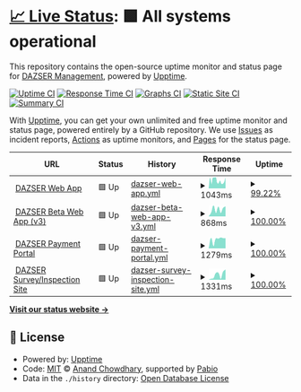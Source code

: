 # [📈 Live Status](https://dazser.github.io/status): <!--live status--> **🟩 All systems operational**

This repository contains the open-source uptime monitor and status page for [DAZSER Management](https://www.dazser.com), powered by [Upptime](https://github.com/upptime/upptime).

[![Uptime CI](https://github.com/dazser/status/workflows/Uptime%20CI/badge.svg)](https://github.com/dazser/status/actions?query=workflow%3A%22Uptime+CI%22)
[![Response Time CI](https://github.com/dazser/status/workflows/Response%20Time%20CI/badge.svg)](https://github.com/dazser/status/actions?query=workflow%3A%22Response+Time+CI%22)
[![Graphs CI](https://github.com/dazser/status/workflows/Graphs%20CI/badge.svg)](https://github.com/dazser/status/actions?query=workflow%3A%22Graphs+CI%22)
[![Static Site CI](https://github.com/dazser/status/workflows/Static%20Site%20CI/badge.svg)](https://github.com/dazser/status/actions?query=workflow%3A%22Static+Site+CI%22)
[![Summary CI](https://github.com/dazser/status/workflows/Summary%20CI/badge.svg)](https://github.com/dazser/status/actions?query=workflow%3A%22Summary+CI%22)

With [Upptime](https://upptime.js.org), you can get your own unlimited and free uptime monitor and status page, powered entirely by a GitHub repository. We use [Issues](https://github.com/dazser/status/issues) as incident reports, [Actions](https://github.com/dazser/status/actions) as uptime monitors, and [Pages](https://dazser.github.io/status) for the status page.

<!--start: status pages-->
<!-- This summary is generated by Upptime (https://github.com/upptime/upptime) -->
<!-- Do not edit this manually, your changes will be overwritten -->
<!-- prettier-ignore -->
| URL | Status | History | Response Time | Uptime |
| --- | ------ | ------- | ------------- | ------ |
| <img alt="" src="https://icons.duckduckgo.com/ip3/www.dazser.net.ico" height="13"> [DAZSER Web App](https://www.dazser.net) | 🟩 Up | [dazser-web-app.yml](https://github.com/DAZSER/status/commits/HEAD/history/dazser-web-app.yml) | <details><summary><img alt="Response time graph" src="./graphs/dazser-web-app/response-time-week.png" height="20"> 1043ms</summary><br><a href="https://dazser.github.io/status/history/dazser-web-app"><img alt="Response time 1106" src="https://img.shields.io/endpoint?url=https%3A%2F%2Fraw.githubusercontent.com%2FDAZSER%2Fstatus%2FHEAD%2Fapi%2Fdazser-web-app%2Fresponse-time.json"></a><br><a href="https://dazser.github.io/status/history/dazser-web-app"><img alt="24-hour response time 1089" src="https://img.shields.io/endpoint?url=https%3A%2F%2Fraw.githubusercontent.com%2FDAZSER%2Fstatus%2FHEAD%2Fapi%2Fdazser-web-app%2Fresponse-time-day.json"></a><br><a href="https://dazser.github.io/status/history/dazser-web-app"><img alt="7-day response time 1043" src="https://img.shields.io/endpoint?url=https%3A%2F%2Fraw.githubusercontent.com%2FDAZSER%2Fstatus%2FHEAD%2Fapi%2Fdazser-web-app%2Fresponse-time-week.json"></a><br><a href="https://dazser.github.io/status/history/dazser-web-app"><img alt="30-day response time 1106" src="https://img.shields.io/endpoint?url=https%3A%2F%2Fraw.githubusercontent.com%2FDAZSER%2Fstatus%2FHEAD%2Fapi%2Fdazser-web-app%2Fresponse-time-month.json"></a><br><a href="https://dazser.github.io/status/history/dazser-web-app"><img alt="1-year response time 1106" src="https://img.shields.io/endpoint?url=https%3A%2F%2Fraw.githubusercontent.com%2FDAZSER%2Fstatus%2FHEAD%2Fapi%2Fdazser-web-app%2Fresponse-time-year.json"></a></details> | <details><summary><a href="https://dazser.github.io/status/history/dazser-web-app">99.22%</a></summary><a href="https://dazser.github.io/status/history/dazser-web-app"><img alt="All-time uptime 99.69%" src="https://img.shields.io/endpoint?url=https%3A%2F%2Fraw.githubusercontent.com%2FDAZSER%2Fstatus%2FHEAD%2Fapi%2Fdazser-web-app%2Fuptime.json"></a><br><a href="https://dazser.github.io/status/history/dazser-web-app"><img alt="24-hour uptime 96.01%" src="https://img.shields.io/endpoint?url=https%3A%2F%2Fraw.githubusercontent.com%2FDAZSER%2Fstatus%2FHEAD%2Fapi%2Fdazser-web-app%2Fuptime-day.json"></a><br><a href="https://dazser.github.io/status/history/dazser-web-app"><img alt="7-day uptime 99.22%" src="https://img.shields.io/endpoint?url=https%3A%2F%2Fraw.githubusercontent.com%2FDAZSER%2Fstatus%2FHEAD%2Fapi%2Fdazser-web-app%2Fuptime-week.json"></a><br><a href="https://dazser.github.io/status/history/dazser-web-app"><img alt="30-day uptime 99.69%" src="https://img.shields.io/endpoint?url=https%3A%2F%2Fraw.githubusercontent.com%2FDAZSER%2Fstatus%2FHEAD%2Fapi%2Fdazser-web-app%2Fuptime-month.json"></a><br><a href="https://dazser.github.io/status/history/dazser-web-app"><img alt="1-year uptime 99.69%" src="https://img.shields.io/endpoint?url=https%3A%2F%2Fraw.githubusercontent.com%2FDAZSER%2Fstatus%2FHEAD%2Fapi%2Fdazser-web-app%2Fuptime-year.json"></a></details>
| <img alt="" src="https://icons.duckduckgo.com/ip3/beta.dazser.net.ico" height="13"> [DAZSER Beta Web App (v3)](https://beta.dazser.net) | 🟩 Up | [dazser-beta-web-app-v3.yml](https://github.com/DAZSER/status/commits/HEAD/history/dazser-beta-web-app-v3.yml) | <details><summary><img alt="Response time graph" src="./graphs/dazser-beta-web-app-v3/response-time-week.png" height="20"> 868ms</summary><br><a href="https://dazser.github.io/status/history/dazser-beta-web-app-v3"><img alt="Response time 1047" src="https://img.shields.io/endpoint?url=https%3A%2F%2Fraw.githubusercontent.com%2FDAZSER%2Fstatus%2FHEAD%2Fapi%2Fdazser-beta-web-app-v3%2Fresponse-time.json"></a><br><a href="https://dazser.github.io/status/history/dazser-beta-web-app-v3"><img alt="24-hour response time 1242" src="https://img.shields.io/endpoint?url=https%3A%2F%2Fraw.githubusercontent.com%2FDAZSER%2Fstatus%2FHEAD%2Fapi%2Fdazser-beta-web-app-v3%2Fresponse-time-day.json"></a><br><a href="https://dazser.github.io/status/history/dazser-beta-web-app-v3"><img alt="7-day response time 868" src="https://img.shields.io/endpoint?url=https%3A%2F%2Fraw.githubusercontent.com%2FDAZSER%2Fstatus%2FHEAD%2Fapi%2Fdazser-beta-web-app-v3%2Fresponse-time-week.json"></a><br><a href="https://dazser.github.io/status/history/dazser-beta-web-app-v3"><img alt="30-day response time 1047" src="https://img.shields.io/endpoint?url=https%3A%2F%2Fraw.githubusercontent.com%2FDAZSER%2Fstatus%2FHEAD%2Fapi%2Fdazser-beta-web-app-v3%2Fresponse-time-month.json"></a><br><a href="https://dazser.github.io/status/history/dazser-beta-web-app-v3"><img alt="1-year response time 1047" src="https://img.shields.io/endpoint?url=https%3A%2F%2Fraw.githubusercontent.com%2FDAZSER%2Fstatus%2FHEAD%2Fapi%2Fdazser-beta-web-app-v3%2Fresponse-time-year.json"></a></details> | <details><summary><a href="https://dazser.github.io/status/history/dazser-beta-web-app-v3">100.00%</a></summary><a href="https://dazser.github.io/status/history/dazser-beta-web-app-v3"><img alt="All-time uptime 100.00%" src="https://img.shields.io/endpoint?url=https%3A%2F%2Fraw.githubusercontent.com%2FDAZSER%2Fstatus%2FHEAD%2Fapi%2Fdazser-beta-web-app-v3%2Fuptime.json"></a><br><a href="https://dazser.github.io/status/history/dazser-beta-web-app-v3"><img alt="24-hour uptime 100.00%" src="https://img.shields.io/endpoint?url=https%3A%2F%2Fraw.githubusercontent.com%2FDAZSER%2Fstatus%2FHEAD%2Fapi%2Fdazser-beta-web-app-v3%2Fuptime-day.json"></a><br><a href="https://dazser.github.io/status/history/dazser-beta-web-app-v3"><img alt="7-day uptime 100.00%" src="https://img.shields.io/endpoint?url=https%3A%2F%2Fraw.githubusercontent.com%2FDAZSER%2Fstatus%2FHEAD%2Fapi%2Fdazser-beta-web-app-v3%2Fuptime-week.json"></a><br><a href="https://dazser.github.io/status/history/dazser-beta-web-app-v3"><img alt="30-day uptime 100.00%" src="https://img.shields.io/endpoint?url=https%3A%2F%2Fraw.githubusercontent.com%2FDAZSER%2Fstatus%2FHEAD%2Fapi%2Fdazser-beta-web-app-v3%2Fuptime-month.json"></a><br><a href="https://dazser.github.io/status/history/dazser-beta-web-app-v3"><img alt="1-year uptime 100.00%" src="https://img.shields.io/endpoint?url=https%3A%2F%2Fraw.githubusercontent.com%2FDAZSER%2Fstatus%2FHEAD%2Fapi%2Fdazser-beta-web-app-v3%2Fuptime-year.json"></a></details>
| <img alt="" src="https://icons.duckduckgo.com/ip3/pay.dazser.com.ico" height="13"> [DAZSER Payment Portal](https://pay.dazser.com) | 🟩 Up | [dazser-payment-portal.yml](https://github.com/DAZSER/status/commits/HEAD/history/dazser-payment-portal.yml) | <details><summary><img alt="Response time graph" src="./graphs/dazser-payment-portal/response-time-week.png" height="20"> 1279ms</summary><br><a href="https://dazser.github.io/status/history/dazser-payment-portal"><img alt="Response time 1095" src="https://img.shields.io/endpoint?url=https%3A%2F%2Fraw.githubusercontent.com%2FDAZSER%2Fstatus%2FHEAD%2Fapi%2Fdazser-payment-portal%2Fresponse-time.json"></a><br><a href="https://dazser.github.io/status/history/dazser-payment-portal"><img alt="24-hour response time 1435" src="https://img.shields.io/endpoint?url=https%3A%2F%2Fraw.githubusercontent.com%2FDAZSER%2Fstatus%2FHEAD%2Fapi%2Fdazser-payment-portal%2Fresponse-time-day.json"></a><br><a href="https://dazser.github.io/status/history/dazser-payment-portal"><img alt="7-day response time 1279" src="https://img.shields.io/endpoint?url=https%3A%2F%2Fraw.githubusercontent.com%2FDAZSER%2Fstatus%2FHEAD%2Fapi%2Fdazser-payment-portal%2Fresponse-time-week.json"></a><br><a href="https://dazser.github.io/status/history/dazser-payment-portal"><img alt="30-day response time 1095" src="https://img.shields.io/endpoint?url=https%3A%2F%2Fraw.githubusercontent.com%2FDAZSER%2Fstatus%2FHEAD%2Fapi%2Fdazser-payment-portal%2Fresponse-time-month.json"></a><br><a href="https://dazser.github.io/status/history/dazser-payment-portal"><img alt="1-year response time 1095" src="https://img.shields.io/endpoint?url=https%3A%2F%2Fraw.githubusercontent.com%2FDAZSER%2Fstatus%2FHEAD%2Fapi%2Fdazser-payment-portal%2Fresponse-time-year.json"></a></details> | <details><summary><a href="https://dazser.github.io/status/history/dazser-payment-portal">100.00%</a></summary><a href="https://dazser.github.io/status/history/dazser-payment-portal"><img alt="All-time uptime 100.00%" src="https://img.shields.io/endpoint?url=https%3A%2F%2Fraw.githubusercontent.com%2FDAZSER%2Fstatus%2FHEAD%2Fapi%2Fdazser-payment-portal%2Fuptime.json"></a><br><a href="https://dazser.github.io/status/history/dazser-payment-portal"><img alt="24-hour uptime 100.00%" src="https://img.shields.io/endpoint?url=https%3A%2F%2Fraw.githubusercontent.com%2FDAZSER%2Fstatus%2FHEAD%2Fapi%2Fdazser-payment-portal%2Fuptime-day.json"></a><br><a href="https://dazser.github.io/status/history/dazser-payment-portal"><img alt="7-day uptime 100.00%" src="https://img.shields.io/endpoint?url=https%3A%2F%2Fraw.githubusercontent.com%2FDAZSER%2Fstatus%2FHEAD%2Fapi%2Fdazser-payment-portal%2Fuptime-week.json"></a><br><a href="https://dazser.github.io/status/history/dazser-payment-portal"><img alt="30-day uptime 100.00%" src="https://img.shields.io/endpoint?url=https%3A%2F%2Fraw.githubusercontent.com%2FDAZSER%2Fstatus%2FHEAD%2Fapi%2Fdazser-payment-portal%2Fuptime-month.json"></a><br><a href="https://dazser.github.io/status/history/dazser-payment-portal"><img alt="1-year uptime 100.00%" src="https://img.shields.io/endpoint?url=https%3A%2F%2Fraw.githubusercontent.com%2FDAZSER%2Fstatus%2FHEAD%2Fapi%2Fdazser-payment-portal%2Fuptime-year.json"></a></details>
| <img alt="" src="https://icons.duckduckgo.com/ip3/survey.dazser.net.ico" height="13"> [DAZSER Survey/Inspection Site](https://survey.dazser.net/tampa) | 🟩 Up | [dazser-survey-inspection-site.yml](https://github.com/DAZSER/status/commits/HEAD/history/dazser-survey-inspection-site.yml) | <details><summary><img alt="Response time graph" src="./graphs/dazser-survey-inspection-site/response-time-week.png" height="20"> 1331ms</summary><br><a href="https://dazser.github.io/status/history/dazser-survey-inspection-site"><img alt="Response time 1189" src="https://img.shields.io/endpoint?url=https%3A%2F%2Fraw.githubusercontent.com%2FDAZSER%2Fstatus%2FHEAD%2Fapi%2Fdazser-survey-inspection-site%2Fresponse-time.json"></a><br><a href="https://dazser.github.io/status/history/dazser-survey-inspection-site"><img alt="24-hour response time 2715" src="https://img.shields.io/endpoint?url=https%3A%2F%2Fraw.githubusercontent.com%2FDAZSER%2Fstatus%2FHEAD%2Fapi%2Fdazser-survey-inspection-site%2Fresponse-time-day.json"></a><br><a href="https://dazser.github.io/status/history/dazser-survey-inspection-site"><img alt="7-day response time 1331" src="https://img.shields.io/endpoint?url=https%3A%2F%2Fraw.githubusercontent.com%2FDAZSER%2Fstatus%2FHEAD%2Fapi%2Fdazser-survey-inspection-site%2Fresponse-time-week.json"></a><br><a href="https://dazser.github.io/status/history/dazser-survey-inspection-site"><img alt="30-day response time 1189" src="https://img.shields.io/endpoint?url=https%3A%2F%2Fraw.githubusercontent.com%2FDAZSER%2Fstatus%2FHEAD%2Fapi%2Fdazser-survey-inspection-site%2Fresponse-time-month.json"></a><br><a href="https://dazser.github.io/status/history/dazser-survey-inspection-site"><img alt="1-year response time 1189" src="https://img.shields.io/endpoint?url=https%3A%2F%2Fraw.githubusercontent.com%2FDAZSER%2Fstatus%2FHEAD%2Fapi%2Fdazser-survey-inspection-site%2Fresponse-time-year.json"></a></details> | <details><summary><a href="https://dazser.github.io/status/history/dazser-survey-inspection-site">100.00%</a></summary><a href="https://dazser.github.io/status/history/dazser-survey-inspection-site"><img alt="All-time uptime 100.00%" src="https://img.shields.io/endpoint?url=https%3A%2F%2Fraw.githubusercontent.com%2FDAZSER%2Fstatus%2FHEAD%2Fapi%2Fdazser-survey-inspection-site%2Fuptime.json"></a><br><a href="https://dazser.github.io/status/history/dazser-survey-inspection-site"><img alt="24-hour uptime 100.00%" src="https://img.shields.io/endpoint?url=https%3A%2F%2Fraw.githubusercontent.com%2FDAZSER%2Fstatus%2FHEAD%2Fapi%2Fdazser-survey-inspection-site%2Fuptime-day.json"></a><br><a href="https://dazser.github.io/status/history/dazser-survey-inspection-site"><img alt="7-day uptime 100.00%" src="https://img.shields.io/endpoint?url=https%3A%2F%2Fraw.githubusercontent.com%2FDAZSER%2Fstatus%2FHEAD%2Fapi%2Fdazser-survey-inspection-site%2Fuptime-week.json"></a><br><a href="https://dazser.github.io/status/history/dazser-survey-inspection-site"><img alt="30-day uptime 100.00%" src="https://img.shields.io/endpoint?url=https%3A%2F%2Fraw.githubusercontent.com%2FDAZSER%2Fstatus%2FHEAD%2Fapi%2Fdazser-survey-inspection-site%2Fuptime-month.json"></a><br><a href="https://dazser.github.io/status/history/dazser-survey-inspection-site"><img alt="1-year uptime 100.00%" src="https://img.shields.io/endpoint?url=https%3A%2F%2Fraw.githubusercontent.com%2FDAZSER%2Fstatus%2FHEAD%2Fapi%2Fdazser-survey-inspection-site%2Fuptime-year.json"></a></details>

<!--end: status pages-->

[**Visit our status website →**](https://dazser.github.io/status)

## 📄 License

- Powered by: [Upptime](https://github.com/upptime/upptime)
- Code: [MIT](./LICENSE) © [Anand Chowdhary](https://anandchowdhary.com), supported by [Pabio](https://pabio.com)
- Data in the `./history` directory: [Open Database License](https://opendatacommons.org/licenses/odbl/1-0/)
